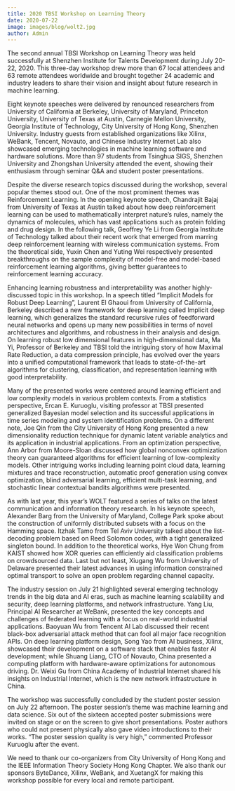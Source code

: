 ```yaml
---
title: 2020 TBSI Workshop on Learning Theory
date: 2020-07-22
image: images/blog/wolt2.jpg
author: Admin
---
```

       
The second annual TBSI Workshop on Learning Theory was held successfully at Shenzhen Institute for Talents Development during July 20-22, 2020. This three-day workshop drew more than 67 local attendees and 63 remote attendees worldwide and brought together 24 academic and industry leaders to share their vision and insight about future research in machine learning.

Eight keynote speeches were delivered by renounced researchers from  University of California at Berkeley, University of Maryland, Princeton University, University of Texas at Austin, Carnegie Mellon University, Georgia Institute of Technology, City University of Hong Kong, Shenzhen University.  Industry guests from established organizations like Xilinx, WeBank, Tencent, Novauto, and Chinese Industry Internet Lab also showcased emerging technologies in machine learning software and hardware solutions.  More than 97 students from Tsinghua SIGS, Shenzhen University and Zhongshan University attended the event, showing their enthusiasm through seminar Q&A and student poster presentations. 

Despite the diverse research topics discussed during the workshop, several popular themes stood out.    One of the most prominent themes was Reinforcement Learning. In the opening keynote speech,   Chandrajit Bajaj from University of Texas at Austin talked about how deep reinforcement learning can be used to mathematically interpret nature’s rules, namely the dynamics of molecules, which has vast applications such as protein folding and drug design. In the following talk,  Geoffrey Ye Li from Georgia Institute of Technology talked about their recent work that emerged from marring deep reinforcement learning with wireless communication systems.  From the theoretical side, Yuxin Chen and  Yuting Wei respectively presented breakthroughs on the sample complexity of model-free and model-based reinforcement learning algorithms, giving better guarantees to reinforcement learning accuracy. 

Enhancing learning robustness and interpretability was another highly-discussed topic in this workshop. In a speech titled “Implicit Models for Robust Deep Learning”, Laurent El Ghaoui from University of California, Berkeley described a new framework for deep learning called Implicit deep learning, which generalizes the standard recursive rules of feedforward neural networks and opens up many new possibilities in terms of novel architectures and algorithms, and robustness in their analysis and design.   On learning robust low dimensional features in high-dimensional data,  Ma Yi, Professor of Berkeley and TBSI told the intriguing story of how Maximal Rate Reduction, a data compression principle, has evolved over the years into a unified computational framework that leads to state-of-the-art algorithms for clustering, classification, and representation learning with good interpretability.

Many of the presented works were centered around learning efficient and low complexity models in various problem contexts. From a statistics perspective,  Ercan E. Kuruoglu, visiting professor at TBSI presented generalized Bayesian model selection and its successful applications in time series modeling and system identification problems.   On a different note, Joe Qin from the City University of Hong Kong presented a new dimensionality reduction technique for dynamic latent variable analytics and its application in industrial applications. From an optimization perspective, Ann Arbor from Moore-Sloan discussed how global nonconvex optimization theory can guaranteed algorithms for efficient learning of low-complexity models. Other intriguing works including learning point cloud data, learning mixtures and trace reconstruction, automatic proof generation using convex optimization, blind adversarial learning, efficient multi-task learning, and stochastic linear contextual bandits algorithms were presented.

As with last year, this year’s WOLT featured a series of talks on the latest communication and information theory research.  In his keynote speech, Alexander Barg from the University of Maryland, College Park spoke about the construction of uniformly distributed subsets with a focus on the Hamming space.  Itzhak Tamo from Tel Aviv University talked about the list-decoding problem based on Reed Solomon codes, with a tight generalized singleton bound. In addition to the theoretical works,   Hye Won Chung from KAIST showed how XOR queries can efficiently aid classification problems on crowdsourced data.   Last but not least, Xiugang Wu from University of Delaware presented their latest advances in using information constrained optimal transport to solve an open problem regarding channel capacity.

The industry session on July 21 highlighted several emerging technology trends in the big data and AI eras, such as machine learning scalability and security, deep learning platforms, and network infrastructure.   Yang Liu,  Principal AI Researcher at WeBank, presented the key concepts and challenges of federated learning with a focus on real-world industrial applications.  Baoyuan Wu from Tencent AI Lab discussed their recent black-box adversarial attack method that can fool all major face recognition APIs.   On deep learning platform design,  Song Yao from AI business, Xilinx, showcased their development on a software stack that enables faster AI development; while Shuang Liang, CTO of Novauto, China presented a computing platform with hardware-aware optimizations for autonomous driving. Dr. Weixi Gu from China Academy of Industrial Internet shared his insights on Industrial Internet, which is the new network infrastructure in China.

The workshop was successfully concluded by the student poster session on July 22 afternoon. The poster session’s theme was machine learning and data science. Six out of the sixteen accepted poster submissions were invited on stage or on the screen to give short presentations. Poster authors who could not present physically also gave video introductions to their works. “The poster session quality is very high,” commented Professor Kuruoglu after the event. 

We need to thank our co-organizers from City University of Hong Kong and the IEEE Information Theory Society Hong Kong Chapter. We also thank our sponsors ByteDance, Xilinx, WeBank, and XuetangX for making this workshop possible for every local and remote participant.